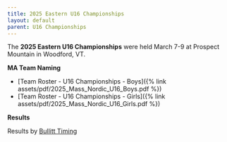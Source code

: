 ```yaml
---
title: 2025 Eastern U16 Championships
layout: default
parent: U16 Championships
---
```


The **2025 Eastern U16 Championships** were held March 7-9 at Prospect Mountain in Woodford, VT.

**MA Team Naming**

- [Team Roster - U16 Championships - Boys]({% link assets/pdf/2025_Mass_Nordic_U16_Boys.pdf %})
- [Team Roster - U16 Championships - Girls]({% link assets/pdf/2025_Mass_Nordic_U16_Girls.pdf %})

**Results**

Results by [Bullitt Timing](https://bullitttiming.com/events/NENSA-U16-2025)